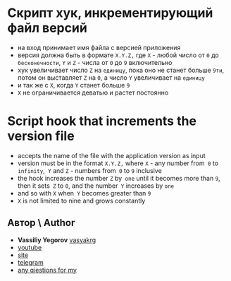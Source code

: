 # Скрипт хук, инкрементирующий файл версий

- на вход принимает имя файла с версией приложения
- версия должна быть в формате `X.Y.Z,` где `X` - любой число от `0` до `бесконечности`, `Y` и `Z` - числа от `0` до `9` включительно
- хук увеличивает число `Z` на `единицу`, пока оно не станет больше `9ти`, потом он выставляет `Z` на `0`, а число `Y` увеличивает на `единицу`
- и так же с `X`, когда `Y` станет больше `9`
- `X` не ограничивается деватью и растет постоянно

# Script hook that increments the version file

- accepts the name of the file with the application version as input
- version must be in the format `X.Y.Z,` where `X` - any number from` 0` to `infinity`,` Y` and `Z` - numbers from` 0` to `9` inclusive
- the hook increases the number `Z` by` one` until it becomes more than `9`, then it sets` Z` to `0`, and the number` Y` increases by `one`
- and so with `X` when` Y` becomes greater than `9`
- `X` is not limited to nine and grows constantly


## Автор \ Author

- **Vassiliy Yegorov** [vasyakrg](https://github.com/vasyakrg)
- [youtube](https://youtube.com/realmanual)
- [site](https://vk.com/realmanual)
- [telegram](https://t.me/realmanual)
- [any qiestions for my](https://t.me/realmanual_group)
